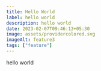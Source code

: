 ```yaml
---
title: Hello World
label: hello world
description: hello world
date: 2023-02-07T09:46:13+05:30
image: assets/providercolored.svg
imageAlt: feature3
tags: ["feature"]
---
```

h﻿ello world